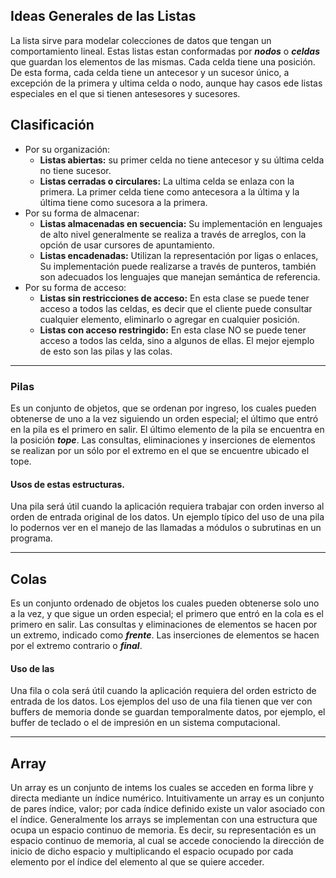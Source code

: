 ## Ideas Generales de las Listas
La lista sirve para modelar colecciones de datos que tengan un comportamiento lineal. Estas listas estan conformadas por ***nodos*** o ***celdas*** que guardan los elementos de las mismas.
Cada celda tiene una posición. De esta forma, cada celda tiene un antecesor y un sucesor único, a excepción de la primera y ultima celda o nodo, aunque hay casos ede listas especiales en el que si tienen antesesores y sucesores.

## Clasificación

- Por su organización:
	- **Listas abiertas:** su primer celda no tiene antecesor y su última celda no tiene sucesor.
	- **Listas cerradas o circulares:** La ultima celda se enlaza con la primera. La primer celda tiene como antecesora a la última y la última tiene como sucesora a la primera.
- Por su forma de almacenar:
	- **Listas almacenadas en secuencia:** Su implementación en lenguajes de alto nivel generalmente se realiza a través de arreglos, con la opción de usar cursores de apuntamiento.
	- **Listas encadenadas:** Utilizan la representación por ligas o enlaces, Su implementación puede realizarse a través de punteros, también son adecuados los lenguajes que manejan semántica de referencia.
- Por su forma de acceso:
	- **Listas sin restricciones de acceso:** En esta clase se puede tener acceso a todos las celdas, es decir que el cliente puede consultar cualquier elemento, eliminarlo o agregar en cualquier posición.
	- **Listas con acceso restringido:** En esta clase NO se puede tener acceso a todos las celda, sino a algunos de ellas. El mejor ejemplo de esto son las pilas y las colas.

---

### Pilas
Es un conjunto de objetos, que se ordenan por ingreso, los cuales pueden obtenerse de uno a la vez  siguiendo un orden especial; el último que entró en la pila es el primero en salir.
El último elemento de la pila se encuentra en la posición ***tope***. Las consultas, eliminaciones y inserciones de elementos se realizan por un sólo por el extremo en el que se encuentre ubicado el tope.

#### Usos de estas estructuras.
Una pila será útil cuando la aplicación requiera trabajar con orden inverso al orden de entrada original de los datos. Un ejemplo típico del uso de una pila lo podernos ver en el manejo de las llamadas a módulos o subrutinas en un programa.

---

## Colas
Es un conjunto ordenado de objetos los cuales pueden obtenerse solo uno a la vez, y que sigue un orden especial; el primero que entró en la cola es el primero en salir.
Las consultas y eliminaciones de elementos se hacen por un extremo, indicado como ***frente***. Las inserciones de elementos se hacen por el extremo contrario o ***final***.

#### Uso de las 
Una fila o cola será útil cuando la aplicación requiera del orden estricto de entrada de los datos. Los ejemplos del uso de una fila tienen que ver con buffers de memoria donde se guardan temporalmente datos, por ejemplo, el buffer de teclado o el de impresión en un sistema computacional.

---

## Array
Un array es un conjunto de intems los cuales se acceden en forma libre y directa mediante un índice numérico. Intuitivamente un array es un conjunto de pares índice, valor; por cada índice definido existe un valor asociado con el índice.
Generalmente los arrays se implementan con una estructura que ocupa un espacio continuo de memoria. Es decir, su representación es un espacio continuo de memoria, al cual se accede conociendo la dirección de inicio de dicho espacio y multiplicando el espacio ocupado por cada elemento por el índice del elemento al que se quiere acceder.